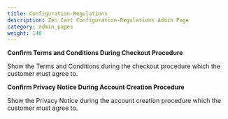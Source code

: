 ```yaml
---
title: Configuration-Regulations
description: Zen Cart Configuration-Regulations Admin Page 
category: admin_pages
weight: 140
---
```


<b>Confirm Terms and Conditions During Checkout Procedure</b>

<div class='indent'>Show the Terms and Conditions during the checkout procedure which the customer must agree to.</div>


<b>Confirm Privacy Notice During Account Creation Procedure</b>

<div class='indent'>Show the Privacy Notice during the account creation procedure which the customer must agree to.</div>


